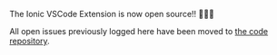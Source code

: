 The Ionic VSCode Extension is now open source!! 🥳🎉🤓

All open issues previously logged here have been moved to [the code repository](https://github.com/ionic-team/vscode-ionic).
